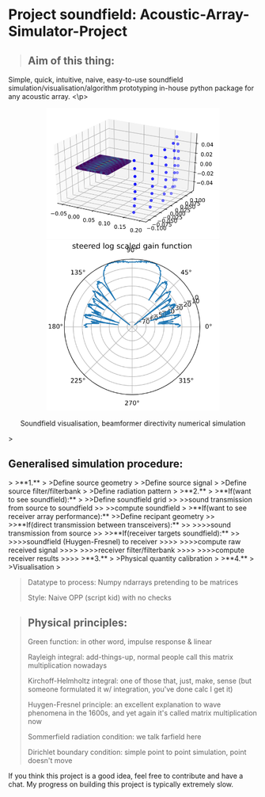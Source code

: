 # Project soundfield: Acoustic-Array-Simulator-Project
><h2>Aim of this thing:</h2>
<p>
Simple, quick, intuitive, naive, easy-to-use soundfield simulation/visualisation/algorithm prototyping in-house python package for any acoustic array.
<\p>
<p align="center">
  <img src="https://github.com/tytong99/Project-Soundfield/blob/main/img/focused_rectangle.PNG" width="350" title="Visualisation of focused acoustic array soundfield">
  <img src="https://github.com/tytong99/Project-Soundfield/blob/main/img/beamformer_gain.PNG" width="350" title="numerical simulation of beamformer directivity">
</p>
<p align="center">
  Soundfield visualisation, beamformer directivity numerical simulation
</p>
><h2>Generalised simulation procedure:</h2>
>
>**1.**
>
>Define source geometry
>
>Define source signal
>
>Define source filter/filterbank
>
>Define radiation pattern
>
>**2.**
>
>**If(want to see soundfield):**
>
>>Define soundfield grid
>>
>>sound transmission from source to soundfield
>>
>>compute soundfield
>
>**If(want to see receiver array performance):**
>>Define recipant geometry
>>
>>**If(direct transmission between transceivers):**
>>
>>>>sound transmission from source
>>
>>**If(receiver targets soundfield):**
>>
>>>>soundfield (Huygen-Fresnel) to receiver
>>>>
>>>>compute raw received signal
>>>>
>>>>receiver filter/filterbank
>>>>
>>>>compute receiver results
>>>>
>**3.**
>
>Physical quantity calibration
>
>**4.**
>
>Visualisation
>


>Datatype to process: Numpy ndarrays pretending to be matrices
>
>Style: Naive OPP (script kid) with no checks
>


><h2>Physical principles:</h2>
>
>Green function: in other word, impulse response & linear
>
>Rayleigh integral: add-things-up, normal people call this matrix multiplication nowadays
>
>Kirchoff-Helmholtz integral: one of those that, just, make, sense (but someone formulated it w/ integration, you've done calc I get it)
>
>Huygen-Fresnel principle: an excellent explanation to wave phenomena in the 1600s, and yet again it's called matrix multiplication now
>
>Sommerfield radiation condition: we talk farfield here
>
>Dirichlet boundary condition: simple point to point simulation, point doesn't move


<p>
If you think this project is a good idea, feel free to contribute and have a chat. My progress on building this project is typically extremely slow.
</p>
